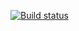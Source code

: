 [![Build status](https://ci.appveyor.com/api/projects/status/cx9c7kp6v685umy6?svg=true)](https://ci.appveyor.com/project/kononova-daria/hw-ahj-4-1-front)